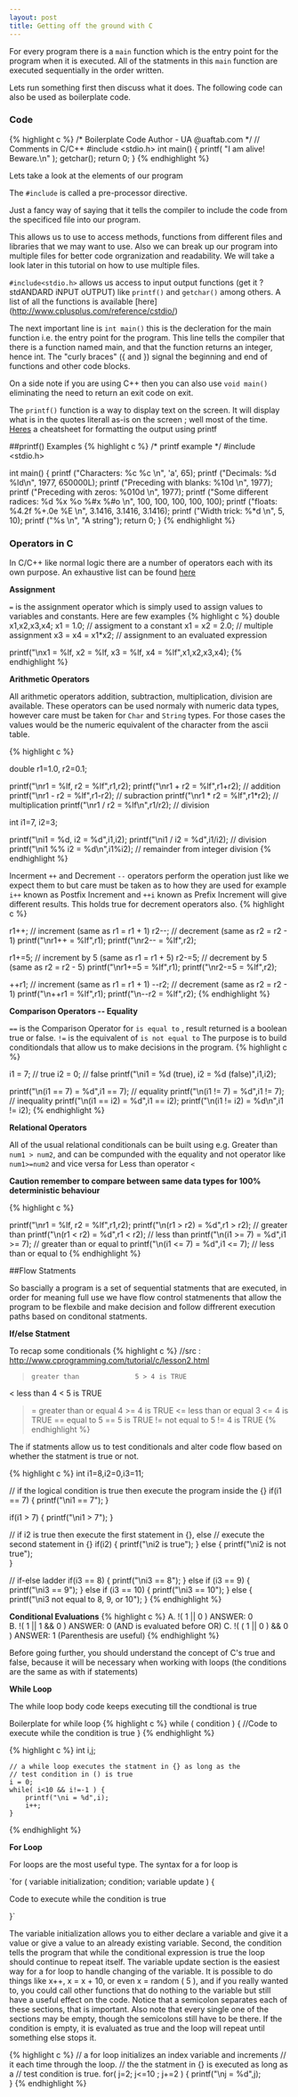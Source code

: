 ```yaml
---
layout: post
title: Getting off the ground with C
---
```


For every program there is a `main` function which is the entry point for the program when it is executed. All of the statments in this `main` function are executed sequentially in the order written.

Lets run something first then discuss what it does. The following code can also be used as boilerplate code. 

### Code
{% highlight c %}
/* 
   Boilerplate Code
   Author - UA @uaftab.com
*/
// Comments in C/C++
#include <stdio.h>
int main()
{
    printf( "I am alive!  Beware.\n" );
    getchar();
    return 0;
}
{% endhighlight %}

Lets take a look at the elements of our program

The `#include` is called a pre-processor directive. 

Just a fancy way of saying that it tells the compiler to include the code from the specificed file into our program. 

This allows us to use to access methods, functions from different files and libraries that we may want to use. Also we can break up our program into multiple files for better code orgranization and readability. We will take a look later in this tutorial on how to use multiple files. 

`#include<stdio.h>` allows us access to input output functions (get it ? stdANDARD iNPUT oUTPUT) like `printf()` and `getchar()` among others. A list of all the functions is available [here] (http://www.cplusplus.com/reference/cstdio/) 

The next important line is `int main()` this is the decleration for the main function i.e. the entry point for the program. This line tells the compiler that there is a function named main, and that the function returns an integer, hence int. The "curly braces" ({ and }) signal the beginning and end of functions and other code blocks. 

On a side note if you are using C++ then you can also use `void main()` eliminating the need to return an exit code on exit. 

The `printf()` function is a way to display text on the screen. It will display what is in the quotes literall as-is on the screen ; well most of the time. [Heres](http://www.cplusplus.com/reference/cstdio/printf/) a cheatsheet for formatting the output using printf


##printf() Examples
{% highlight c %}
/* printf example */
#include <stdio.h>

int main()
{
   printf ("Characters: %c %c \n", 'a', 65);
   printf ("Decimals: %d %ld\n", 1977, 650000L);
   printf ("Preceding with blanks: %10d \n", 1977);
   printf ("Preceding with zeros: %010d \n", 1977);
   printf ("Some different radices: %d %x %o %#x %#o \n", 100, 100, 100, 100, 100);
   printf ("floats: %4.2f %+.0e %E \n", 3.1416, 3.1416, 3.1416);
   printf ("Width trick: %*d \n", 5, 10);
   printf ("%s \n", "A string");
   return 0;
}
{% endhighlight %}

### Operators in C

In C/C++ like normal logic there are a number of operators each with its own purpose. An exhaustive list can be found [here](http://en.wikipedia.org/wiki/Operators_in_C_and_C%2B%2B)

**Assignment**

`=` is the assignment operator which is simply used to assign values to variables and constants. Here are few examples
{% highlight c %}
double x1,x2,x3,x4;
x1 = 1.0; // assigment to a constant
x1 = x2 = 2.0; // multiple assignment
x3 = x4 = x1*x2; // assignment to an evaluated expression
	
printf("\nx1 = %lf, x2 = %lf, x3 = %lf, x4 = %lf",x1,x2,x3,x4);
{% endhighlight %}

**Arithmetic Operators**

All arithmetic operators addition, subtraction, multiplication, division are available. These operators can be used normaly with numeric data types, however care must be taken for `Char` and `String` types. For those cases the values would be the numeric equivalent of the character from the ascii table. 

{% highlight c %}
	
double r1=1.0, r2=0.1;

printf("\nr1 = %lf, r2 = %lf",r1,r2);
printf("\nr1 + r2 = %lf",r1+r2); // addition
printf("\nr1 - r2 = %lf",r1-r2); // subraction
printf("\nr1 * r2 = %lf",r1*r2); // multiplication
printf("\nr1 / r2 = %lf\n",r1/r2); // division

int i1=7, i2=3;

printf("\ni1 = %d, i2 = %d",i1,i2);
printf("\ni1 / i2 = %d",i1/i2); // division
printf("\ni1 %% i2 = %d\n",i1%i2); // remainder from integer division
{% endhighlight %}


Incerment `++` and Decrement `--` operators perform the operation just like we expect them to but care must be taken as to how they are used for example `i++` known as Postfix Increment and `++i` known as Prefix Increment will give different results. This holds true for decrement operators also. 
{% highlight c %}
	
r1++; // increment (same as r1 = r1 + 1)
r2--; // decrement (same as r2 = r2 - 1)
printf("\nr1++ = %lf",r1);
printf("\nr2-- = %lf",r2);
	
r1+=5; // increment by 5 (same as r1 = r1 + 5)
r2-=5; // decrement by 5 (same as r2 = r2 - 5)
printf("\nr1+=5 = %lf",r1);
printf("\nr2-=5 = %lf",r2);
	
++r1; // increment (same as r1 = r1 + 1)
--r2; // decrement (same as r2 = r2 - 1)
printf("\n++r1 = %lf",r1);
printf("\n--r2 = %lf",r2);
{% endhighlight %}

**Comparison Operators -- Equality**

`==` is the Comparison Operator for `is equal to` , result returned is a boolean true or false. `!=` is the equivalent of `is not equal to`
The purpose is to build conditiondals that allow us to make decisions in the program. 
{% highlight c %}

i1 = 7; // true
i2 = 0; // false
printf("\ni1 = %d (true), i2 = %d (false)",i1,i2);

printf("\n(i1 == 7) = %d",i1 == 7); // equality
printf("\n(i1 != 7) = %d",i1 != 7); // inequality
printf("\n(i1 == i2) = %d",i1 == i2);
printf("\n(i1 != i2) = %d\n",i1 != i2);
{% endhighlight %}


**Relational Operators**

All of the usual relational conditionals can be built using e.g. Greater than `num1 > num2`, and can be compunded with the equality and not operator like `num1>=num2` and vice versa for Less than operator `<`

**Caution remember to compare between same data types for 100% deterministic behaviour**

{% highlight c %}
	
printf("\nr1 = %lf, r2 = %lf",r1,r2);
printf("\n(r1 > r2) = %d",r1 > r2); // greater than
printf("\n(r1 < r2) = %d",r1 < r2); // less than
printf("\n(i1 >= 7) = %d",i1 >= 7);   // greater than or equal to
printf("\n(i1 <= 7) = %d",i1 <= 7);   // less than or equal to
{% endhighlight %}

##Flow Statments

So bascially a program is a set of sequential statments that are executed, in order for meaning full use we have flow control statmenents that allow the program to be flexbile and make decision and follow diffrerent execution paths based on conditonal statments. 

**If/else Statment**

To recap some conditionals 
{% highlight c %}
//src : http://www.cprogramming.com/tutorial/c/lesson2.html

>     greater than              5 > 4 is TRUE
<     less than                 4 < 5 is TRUE
>=    greater than or equal     4 >= 4 is TRUE
<=    less than or equal        3 <= 4 is TRUE
==    equal to                  5 == 5 is TRUE
!=    not equal to              5 != 4 is TRUE
{% endhighlight %}

The if statments allow us to test conditionals and alter code flow based on whether the statment is true or not.

{% highlight c %}
int i1=8,i2=0,i3=11;

// if the logical condition is true then execute the program inside the {}
if(i1 == 7) {
	printf("\ni1 == 7");
}

if(i1 > 7) {
	printf("\ni1 > 7");
}

// if i2 is true then execute the first statement in {}, else 
// execute the second statement in {}
if(i2) {
	printf("\ni2 is true");
} 
else {
	printf("\ni2 is not true");		
}
	
// if-else ladder
if(i3 == 8) {
	printf("\ni3 == 8");
} else if (i3 == 9) {
	printf("\ni3 == 9");
} else if (i3 == 10) {
	printf("\ni3 == 10");
} else {
	printf("\ni3 not equal to 8, 9, or 10");
}
{% endhighlight %}

**Conditional Evaluations**
{% highlight c %}
A. !( 1 || 0 )         ANSWER: 0	
B. !( 1 || 1 && 0 )    ANSWER: 0 (AND is evaluated before OR)
C. !( ( 1 || 0 ) && 0 )  ANSWER: 1 (Parenthesis are useful)
{% endhighlight %}

Before going further, you should understand the concept of C's true and false, because it will be necessary when working with loops (the conditions are the same as with if statements)

**While Loop**

The while loop body code keeps executing till the condtional is true

Boilerplate for while loop
{% highlight c %}
while ( condition ) { 
//Code to execute while the condition is true 
} 
{% endhighlight %}

{% highlight c %}
	int i,j;

	// a while loop executes the statment in {} as long as the
	// test condition in () is true
	i = 0;
	while( i<10 && i!=-1 ) {
		printf("\ni = %d",i);		
		i++;
	}
{% endhighlight %}

**For Loop**

For loops are the most useful type. The syntax for a for loop is 

`for ( variable initialization; condition; variable update ) {
  
  Code to execute while the condition is true

}`

The variable initialization allows you to either declare a variable and give it a value or give a value to an already existing variable. Second, the condition tells the program that while the conditional expression is true the loop should continue to repeat itself. The variable update section is the easiest way for a for loop to handle changing of the variable. It is possible to do things like x++, x = x + 10, or even x = random ( 5 ), and if you really wanted to, you could call other functions that do nothing to the variable but still have a useful effect on the code. Notice that a semicolon separates each of these sections, that is important. Also note that every single one of the sections may be empty, though the semicolons still have to be there. If the condition is empty, it is evaluated as true and the loop will repeat until something else stops it. 


{% highlight c %}
// a for loop initializes an index variable and increments 
// it each time through the loop.
// the the statment in {} is executed as long as a
// test condition is true.
for( j=2; j<=10 ; j+=2 ) {
	printf("\nj = %d",j);		
}
{% endhighlight %}
